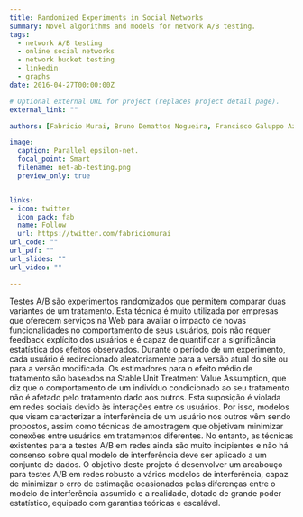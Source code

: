 ```yaml
---
title: Randomized Experiments in Social Networks
summary: Novel algorithms and models for network A/B testing.
tags:
  - network A/B testing
  - online social networks
  - network bucket testing
  - linkedin
  - graphs
date: 2016-04-27T00:00:00Z

# Optional external URL for project (replaces project detail page).
external_link: ""

authors: [Fabricio Murai, Bruno Demattos Nogueira, Francisco Galuppo Azevedo]

image:
  caption: Parallel epsilon-net.
  focal_point: Smart
  filename: net-ab-testing.png
  preview_only: true


links:
- icon: twitter
  icon_pack: fab
  name: Follow
  url: https://twitter.com/fabriciomurai
url_code: ""
url_pdf: ""
url_slides: ""
url_video: ""

---
```


Testes A/B são experimentos randomizados que permitem comparar duas variantes de um tratamento. Esta técnica é muito utilizada por empresas que oferecem serviços na Web para avaliar o impacto de novas funcionalidades no comportamento de seus usuários, pois não requer feedback explícito dos usuários e é capaz de quantificar a significância estatística dos efeitos observados. Durante o período de um experimento, cada usuário é redirecionado aleatoriamente para a versão atual do site ou para a versão modificada. Os estimadores para o efeito médio de tratamento são baseados na Stable Unit Treatment Value Assumption, que diz que o comportamento de um indivíduo condicionado ao seu tratamento não é afetado pelo tratamento dado aos outros. Esta suposição é violada em redes sociais devido às interações entre os usuários. Por isso,  modelos que visam caracterizar a interferência de um usuário nos outros vêm sendo propostos, assim como técnicas de amostragem que objetivam minimizar conexões entre usuários em tratamentos diferentes. No entanto, as técnicas existentes para a testes A/B em redes ainda são muito incipientes e não há consenso sobre qual modelo de interferência deve ser aplicado a um conjunto de dados. O objetivo deste projeto é desenvolver um arcabouço para testes A/B em redes robusto a vários modelos de interferência, capaz de minimizar o erro de estimação ocasionados pelas diferenças entre o modelo de interferência assumido e a realidade, dotado de grande poder estatístico, equipado com garantias teóricas e escalável.
